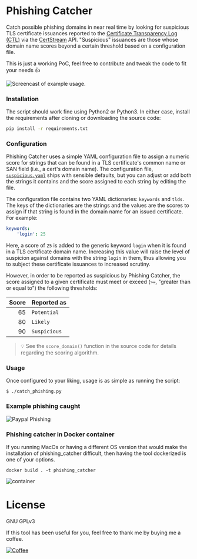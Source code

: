 # Phishing Catcher

Catch possible phishing domains in near real time by looking for suspicious TLS certificate issuances reported to the [Certificate Transparency Log (CTL)](https://www.certificate-transparency.org/) via the [CertStream](https://certstream.calidog.io/) API. "Suspicious" issuances are those whose domain name scores beyond a certain threshold based on a configuration file.

This is just a working PoC, feel free to contribute and tweak the code to fit your needs 👍

![Screencast of example usage.](https://i.imgur.com/4BGuXkR.gif)

### Installation

The script should work fine using Python2 or Python3. In either case, install the requirements after cloning or downloading the source code:

```sh
pip install -r requirements.txt
```

### Configuration

Phishing Catcher uses a simple YAML configuration file to assign a numeric score for strings that can be found in a TLS certificate's common name or SAN field (i.e., a cert's domain name). The configuration file, [`suspicious.yaml`](suspicious.yaml) ships with sensible defaults, but you can adjust or add both the strings it contains and the score assigned to each string by editing the file.

The configuration file contains two YAML dictionaries: `keywords` and `tlds`. The keys of the dictionaries are the strings and the values are the scores to assign if that string is found in the domain name for an issued certificate. For example:

```yaml
keywords:
    'login': 25
```

Here, a score of `25` is added to the generic keyword `login` when it is found in a TLS certificate domain name. Increasing this value will raise the level of suspicion against domains with the string `login` in them, thus allowing you to subject these certificate issuances to increased scrutiny.

However, in order to be reported as suspicious by Phishing Catcher, the score assigned to a given certificate must meet or exceed (`>=`, "greater than or equal to") the following thresholds:

| Score | Reported as  |
| -----:| ------------ |
|    65 | `Potential`  |
|    80 | `Likely`     |
|    90 | `Suspicious` |

> :bulb: See the `score_domain()` function in the source code for details regarding the scoring algorithm.

### Usage

Once configured to your liking, usage is as simple as running the script:

```
$ ./catch_phishing.py
```

### Example phishing caught

![Paypal Phishing](https://i.imgur.com/AK60EYz.png)

### Phishing catcher in Docker container

If you running MacOs or having a different OS version that would make the installation of phishing_catcher difficult, then having the tool dockerized is one of your options.

```
docker build . -t phishing_catcher
```
![container](https://i.imgur.com/nEo13PH.jpg)

# License

GNU GPLv3

If this tool has been useful for you, feel free to thank me by buying me a coffee.

[![Coffee](https://www.buymeacoffee.com/assets/img/custom_images/orange_img.png)](https://buymeacoff.ee/x0rz)
